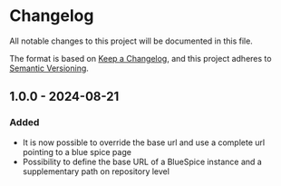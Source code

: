 # Changelog
All notable changes to this project will be documented in this file.

The format is based on [Keep a Changelog](https://keepachangelog.com/en/1.0.0/),
and this project adheres to [Semantic Versioning](https://semver.org/spec/v2.0.0.html).

## 1.0.0 - 2024-08-21
### Added
- It is now possible to override the base url and use a complete url pointing to a blue spice page
- Possibility to define the base URL of a BlueSpice instance and a supplementary path on repository level

